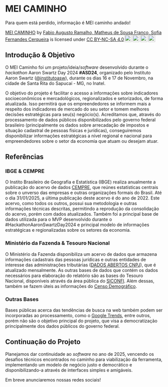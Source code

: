 
# MEI CAMINHO

Para quem está perdido, informação é MEI caminho andado!

<p
        xmlns:cc="http://creativecommons.org/ns#"
        xmlns:dct="http://purl.org/dc/terms/"
      >
        <a
          property="dct:title"
          rel="cc:attributionURL"
          href="https://meicaminho.streamlit.app/"
          >MEI CAMINHO</a
        >
        by
        <a
          rel="cc:attributionURL dct:creator"
          property="cc:attributionName"
          href="https://meicaminho.com.br/"
          >Fabio Augusto Ramalho, Matheus de Sousa Franco, Sofia Fernandes
          Cerqueira</a
        >
        is licensed under
        <a
          href="https://creativecommons.org/licenses/by-nc-sa/4.0/?ref=chooser-v1"
          target="_blank"
          rel="license noopener noreferrer"
          style="display: inline-block"
          >CC BY-NC-SA 4.0<img
            style="
              height: 22px !important;
              margin-left: 3px;
              vertical-align: text-bottom;
            "
            src="https://mirrors.creativecommons.org/presskit/icons/cc.svg?ref=chooser-v1"
            alt="" /><img
            style="
              height: 22px !important;
              margin-left: 3px;
              vertical-align: text-bottom;
            "
            src="https://mirrors.creativecommons.org/presskit/icons/by.svg?ref=chooser-v1"
            alt="" /><img
            style="
              height: 22px !important;
              margin-left: 3px;
              vertical-align: text-bottom;
            "
            src="https://mirrors.creativecommons.org/presskit/icons/nc.svg?ref=chooser-v1"
            alt="" /><img
            style="
              height: 22px !important;
              margin-left: 3px;
              vertical-align: text-bottom;
            "
            src="https://mirrors.creativecommons.org/presskit/icons/sa.svg?ref=chooser-v1"
            alt=""
        /></a>
      </p>

## Introdução & Objetivo

O MEI Caminho foi um projeto/ideia/_software_ desenvolvido durante o _hackathon_ Aaron Swartz Day 2024 **#ASD24**, organizado pelo Instituto Aaron Swartz ([@institutoasw](https://institutoasw.org/)), durante os dias 16 e 17 de Novembro, na cidade de Santa Rita do Sapucaí - MG, no Inatel.

O objetivo do projeto é facilitar o acesso a informações sobre indicadores socioeconômicos e mercadológicos, regionalizados e setorizados, de forma atualizada. Isso permitirá que os empreendedores se informem mais a respeito dos indicadores de mercado do seu setor e tomem melhores decisões estratégicas para seu(s) negócio(s). Acreditamos que, através do processamento de dados públicos disponibilizados pelo governo federal brasileiro (principalmente os dados sobre arrecadação de impostos e situação cadastral de pessoas físicas e jurídicas), conseguiremos disponibilizar informações estratégicas a nível regional e nacional para empreendedores sobre o setor da economia que atuam ou desejam atuar.

## Referências

### IBGE & CEMPRE
O Instito Brasileiro de Geografia e Estatística (IBGE) realiza anualmente a publicação do acervo de dados [CEMPRE](https://www.ibge.gov.br/estatisticas/economicas/industria/9016-estatisticas-do-cadastro-central-de-empresas.html), que reúnes estatísticas centrais sobre o unverso das empresas e outras organizações formais do Brasil. Até o dia 31/01/2025, a última publicação deste acervo é do ano de 2022. Este acervo, como todos os outros, possui sua metodologia e outras informações técnicas descritas, permitindo a reprodução da consolidação do acervo, porém com dados atualizados. Também foi a principal base de dados utilizada para o MVP desenvolvido durante o #HackathonAaronSwartzDay2024 e principal modelo de informações estratégicas e regionalizadas sobre os setores da economia.

### Ministério da Fazenda & Tesouro Nacional
O Ministério da Fazenda disponibiliza um acervo de dados que armazena informações cadastrais das pessoas jurídicas e outras entidades de interesse das administrações tributárias ([DADOS ABERTOS CNPJ](https://dados.gov.br/dados/conjuntos-dados/cadastro-nacional-da-pessoa-juridica---cnpj)), que é atualizado mensalmente. As outras bases de dados que contém os dados necessários para elaboração do relatório são as bases do Tesouro Nacional, disponíveis através da área pública do [SICONFI](https://siconfi.tesouro.gov.br/siconfi/pages/public/consulta_finbra/finbra_list.jsf). Além dessas, também se fazem úteis as informações do [Censo Demográfico](https://www.ibge.gov.br/estatisticas/sociais/populacao/22827-censo-demografico-2022.html).

### Outras Bases
Bases públicas acerca das tendências de busca na web também podem ser incorporadas ao processamento, como o [Google Trends](https://trends.google.com.br/trends/), entre outros, porém não são o objetivo principal do projeto, que visa a democratização principalmente dos dados públicos do governo federal.

## Continuação do Projeto

Planejamos dar continuidade ao _software_ no ano de 2025, vencendo os desafios técnicos encontrados no caminho para viabilização da ferramenta, implementando um modelo de negócio justo e democrático e disponibilizando-a através de interfaces simples e amigáveis.

Em breve anunciaremos nossas redes sociais!